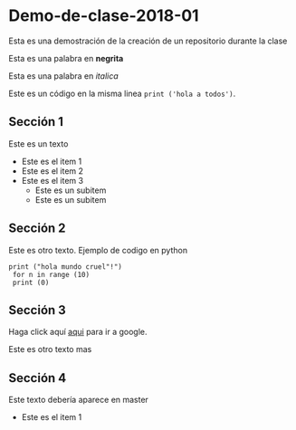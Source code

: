 # Demo-de-clase-2018-01

Esta es una demostración de la creación de un repositorio durante la clase 

Esta es una palabra en **negrita**

Esta es una palabra en *italica*

Este es un código en la misma linea `print ('hola a todos')`.

## Sección 1 

Este es un texto 

* Este es el item 1
* Este es el item 2
* Este es el item 3
  * Este es un subitem
  * Este es un subitem

## Sección 2

Este es otro texto. Ejemplo de codigo en python 

    print ("hola mundo cruel"!")
     for n in range (10)
     print (0) 

## Sección 3

Haga click aquí [aqui](https://www.google.com.co/) para ir a google.

Este es otro texto mas

## Sección 4

Este texto debería aparece en master
* Este es el item 1 
